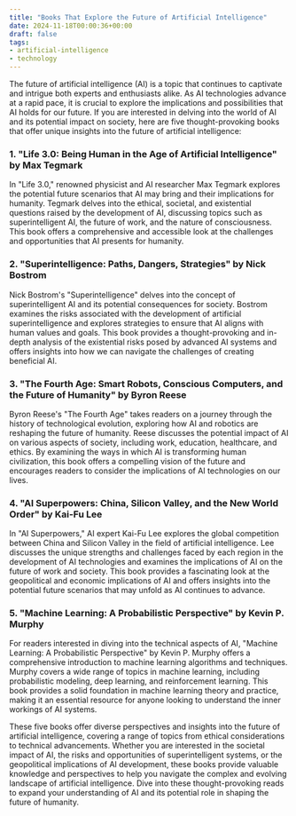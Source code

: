 ```yaml
---
title: "Books That Explore the Future of Artificial Intelligence"
date: 2024-11-18T00:00:36+00:00
draft: false
tags: 
- artificial-intelligence
- technology
---
```


The future of artificial intelligence (AI) is a topic that continues to captivate and intrigue both experts and enthusiasts alike. As AI technologies advance at a rapid pace, it is crucial to explore the implications and possibilities that AI holds for our future. If you are interested in delving into the world of AI and its potential impact on society, here are five thought-provoking books that offer unique insights into the future of artificial intelligence:

### 1. "Life 3.0: Being Human in the Age of Artificial Intelligence" by Max Tegmark

In "Life 3.0," renowned physicist and AI researcher Max Tegmark explores the potential future scenarios that AI may bring and their implications for humanity. Tegmark delves into the ethical, societal, and existential questions raised by the development of AI, discussing topics such as superintelligent AI, the future of work, and the nature of consciousness. This book offers a comprehensive and accessible look at the challenges and opportunities that AI presents for humanity.

### 2. "Superintelligence: Paths, Dangers, Strategies" by Nick Bostrom

Nick Bostrom's "Superintelligence" delves into the concept of superintelligent AI and its potential consequences for society. Bostrom examines the risks associated with the development of artificial superintelligence and explores strategies to ensure that AI aligns with human values and goals. This book provides a thought-provoking and in-depth analysis of the existential risks posed by advanced AI systems and offers insights into how we can navigate the challenges of creating beneficial AI.

### 3. "The Fourth Age: Smart Robots, Conscious Computers, and the Future of Humanity" by Byron Reese

Byron Reese's "The Fourth Age" takes readers on a journey through the history of technological evolution, exploring how AI and robotics are reshaping the future of humanity. Reese discusses the potential impact of AI on various aspects of society, including work, education, healthcare, and ethics. By examining the ways in which AI is transforming human civilization, this book offers a compelling vision of the future and encourages readers to consider the implications of AI technologies on our lives.

### 4. "AI Superpowers: China, Silicon Valley, and the New World Order" by Kai-Fu Lee

In "AI Superpowers," AI expert Kai-Fu Lee explores the global competition between China and Silicon Valley in the field of artificial intelligence. Lee discusses the unique strengths and challenges faced by each region in the development of AI technologies and examines the implications of AI on the future of work and society. This book provides a fascinating look at the geopolitical and economic implications of AI and offers insights into the potential future scenarios that may unfold as AI continues to advance.

### 5. "Machine Learning: A Probabilistic Perspective" by Kevin P. Murphy

For readers interested in diving into the technical aspects of AI, "Machine Learning: A Probabilistic Perspective" by Kevin P. Murphy offers a comprehensive introduction to machine learning algorithms and techniques. Murphy covers a wide range of topics in machine learning, including probabilistic modeling, deep learning, and reinforcement learning. This book provides a solid foundation in machine learning theory and practice, making it an essential resource for anyone looking to understand the inner workings of AI systems.

These five books offer diverse perspectives and insights into the future of artificial intelligence, covering a range of topics from ethical considerations to technical advancements. Whether you are interested in the societal impact of AI, the risks and opportunities of superintelligent systems, or the geopolitical implications of AI development, these books provide valuable knowledge and perspectives to help you navigate the complex and evolving landscape of artificial intelligence. Dive into these thought-provoking reads to expand your understanding of AI and its potential role in shaping the future of humanity.